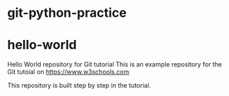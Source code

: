# git-python-practice
# hello-world
Hello World repository for Git tutorial
This is an example repository for the Git tutoial on https://www.w3schools.com

This repository is built step by step in the tutorial.
